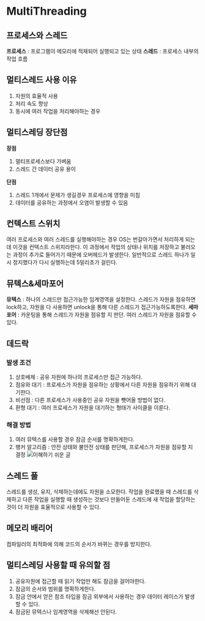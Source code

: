 # MultiThreading

## 프로세스와 스레드
**프로세스** : 프로그램이 메모리에 적재되어 실행되고 있는 상태
**스레드** : 프로세스 내부의 작업 흐름

## 멀티스레드 사용 이유
1. 자원의 효율적 사용
2. 처리 속도 향상
3. 동시에 여러 작업을 처리해야하는 경우

## 멀티스레딩 장단점
**장점**
1. 멀티프로세스보다 가벼움
2. 스레드 간 데이터 공유 용이

**단점**
1. 스레드 1개에서 문제가 생길경우 프로세스에 영향을 미침
2. 데이터를 공유하는 과정에서 오염이 발생할 수 있음

## 컨텍스트 스위치
여러 프로세스와 여러 스레드를 실행해야하는 경우 OS는 번갈아가면서 처리하게 되는데 이것을 컨텍스트 스위치라한다. 이 과정에서 작업의 상태나 위치를 저장하고 불러오는 과정이 추가로 들어가기 때문에 오버헤드가 발생한다. 일반적으로 스레드 하나가 일시 정지했다가 다시 실행하는데 5밀리초가 걸린다.

## 뮤텍스&세마포어
**뮤텍스** : 하나의 스레드만 접근가능한 임계영역을 설정한다. 스레드가 자원을 점유하면 lock하고, 자원을 다 사용하면 unlock을 통해 다른 스레드가 접근가능하도록한다.
**세마포어** : 카운팅을 통해 스레드가 자원을 점유할 지 판단. 여러 스레드가 자원을 점유할 수 있다.

## 데드락
### 발생 조건
1. 상호배제 : 공유 자원에 하나의 프로세스만 접근 가능하다.
2. 점유와 대기 : 프로세스가 자원을 점유하는 상황에서 다른 자원을 점유하기 위해 대기한다.
3. 비선점 : 다른 프로세스가 사용중인 공유 자원을 뺏어올 방법이 없다.
4. 환형 대기 : 여러 프로세스가 자원을 대기하는 형태가 사이클을 이룬다.

### 해결 방법
1. 여러 뮤텍스를 사용할 경우 잠금 순서를 명확하게한다.
2. 뱅커 알고리즘 : 안전 상태와 불안전 상태를 판단해, 프로세스가 자원을 점유할 지 결정 ![이해하기 쉬운 글](https://velog.io/@minu-j/%EC%9A%B4%EC%98%81%EC%B2%B4%EC%A0%9C-%EB%A7%8C%ED%99%94%EB%A1%9C-%EC%95%8C%EC%95%84%EB%B3%B4%EB%8A%94-%EC%9D%80%ED%96%89%EC%9B%90-%EC%95%8C%EA%B3%A0%EB%A6%AC%EC%A6%98-%EA%B5%90%EC%B0%A9%EC%83%81%ED%83%9C-%ED%9A%8C%ED%94%BC-%EC%95%8C%EA%B3%A0%EB%A6%AC%EC%A6%98)

## 스레드 풀
스레드를 생성, 유지, 삭제하는데에도 자원을 소모한다. 작업을 완료했을 때 스레드를 삭제하고 다른 작업을 실행할 때 생성하는 것보다 만들어둔 스레드에 새 작업을 할당하는 것이 더 자원을 효율적으로 사용할 수 있다.

## 메모리 배리어
컴파일러의 최적화에 의해 코드의 순서가 바뀌는 경우를 방지한다.

## 멀티스레딩 사용할 때 유의할 점
1. 공유자원에 접근할 때 읽기 작업만 해도 잠금을 걸어야한다.
2. 잠금의 순서와 범위를 명확하게한다.
3. 잠금 안에서 얻은 참조 타입을 잠금 외부에서 사용하는 경우 데이터 레이스가 발생할 수 있다.
4. 잠금된 뮤텍스나 임계영역을 삭제해선 안된다.
